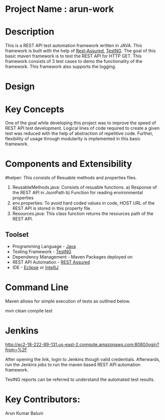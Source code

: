 # Project Name : arun-work


# Description

This is a REST API test automation framework written in JAVA. This framework is built with the help of [Rest-Assured](http://rest-assured.io/), [TestNG](https://testng.org/doc/). The goal of this basic maven framework is to test the REST API for HTTP GET. This framework consists of 3 test cases to demo the functionality of the framework. This framework also supports the logging. 

# Design
# Key Concepts

One of the goal while developing this project was to improve the speed of REST API test development. Logical lines of code required to create a given test was reduced with the help of abstraction of repetitive code. Further, flexibility of usage through modularity is implemented in this basic framework.


# Components and Extensibility

#helper: This consists of Resuable methods and properties files. 
1. ReusableMethods.java: Consists of resuable functions. a) Response of the REST API in JsonPath b) Function for reading environmental properties
2. env.properties: To avoid hard coded values in code, HOST URL of the REST API is stored in this property file.
3. Resources.java: This class function returns the resources path of the REST API.


## Toolset
* Programming Language - [Java](https://www.java.com/en/)
* Testing Framework - [TestNG](http://testng.org/doc/)
* Dependency Management - Maven Packages deployed on
* REST API Automation - [REST Assured](http://rest-assured.io/)
* IDE - [Eclipse](https://eclipse.org/) or [IntelliJ](https://www.jetbrains.com/idea/)

# Command Line

Maven allows for simple execution of tests as outlined below.

mvn clean compile test

# Jenkins

http://ec2-18-222-89-131.us-east-2.compute.amazonaws.com:8080/login?from=%2F 

After opening the link, login to Jenkins though valid credentials. Afterwards, run the Jenkins jobs to run the maven based REST API automation framework.

TestNG reports can be referred to understand the automated test results.


# Key Contributors:
Arun Kumar Baluni
